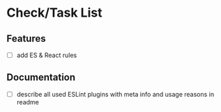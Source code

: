 # Check/Task List


## Features

- [ ] add ES & React rules


## Documentation

- [ ] describe all used ESLint plugins with meta info and usage reasons in readme
